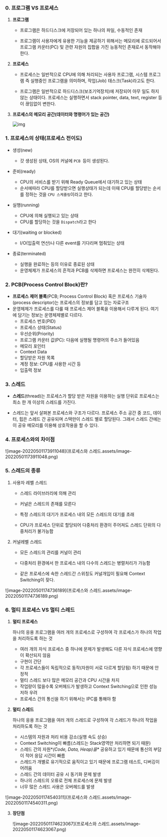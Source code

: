 ### 0. 프로그램 VS 프로세스
1. **프로그램**
      - 프로그램은 하드디스크에 저장되어 있는 하나의 파일, 수동적인 존재
      
      - 프로그램이 사용자에게 유용한 기능을 제공하기 위해서는 메모리에 로드되어서 프로그램 카운터(PC) 및 관련 자원의 집합을 가진 능동적인 존재로서 동작해야한다.
      
2. **프로세스**

      - 프로세스는 일반적으로 CPU에 의해 처리되는 사용자 프로그램, 시스템 프로그램 즉 실행중인 프로그램을 의미하며, 작업(Job) 태스크(Task)라고도 한다.
        
      - 프로그램은 일반적으로 하드디스크(보조기억장치)에 저장되어 아무 일도 하지 않는 상태이다. 프로세스는 실행하면서 stack pointer, data, text, register 등이 끊임없이 변한다. 
      
3. **프로세스의 메모리 공간(데이터와 명령어가 있는 공간)** 

      ![img](https://blog.kakaocdn.net/dn/bWAvY2/btqA06q7Lu6/D9ruYGH9bTFdxyRFd0QN9k/img.png)



### 1. 프로세스의 상태(프로세스 전이도)

- 생성(new) 
  - 갓 생성된 상태, OS의 커널에 `PCB `등이 생성된다.

- 준비(ready) 
  - CPU의 서비스를 받기 위해 Ready Queue에서 대기하고 있는 상태
  - 순서에따라 CPU를 할당받으면 실행상태가 되는데 이때 CPU를 할당받는 순서를 정하는 것을 `CPU 스케쥴링`이라고 한다.

- 실행(running) 
  - CPU에 의해 실행되고 있는 상태
  - CPU를 할당하는 것을 `Dispatch`라고 한다

- 대기(waiting or blocked)
  - I/O(입출력 연산)나 다른 event를 기다리며 멈춰있는 상태

- 종료(terminated)
  - 실행을 완료하는 등의 이유로 종료된 상태
  - 운영체제가 프로세스의 흔적과 PCB를 삭제하면 프로세스는 완전히 삭제된다.




### 2. PCB(Process Control Block)란?

- **프로세스 제어 블록**(PCB; Process Control Block) 혹은 프로세스 기술자(process descriptor)는 프로세스의 정보를 담고 있는 자료구조
- 운영체제가 프로세스를 다룰 때 프로세스 제어 블록을 이용해서 다루게 된다. 여기에 담기는 정보는 운영체제별로 다르다. 
  - 프로세스 번호(PID)
  - 프로세스 상태(Status)
  - 우선순위(Priority)
  - 프로그램 카운터 값(PC): 다음에 실행될 명령어의 주소가 들어있음
  - 메모리 포인터
  - Context Data
  - 할당받은 자원 목록
  - 계정 정보: CPU를 사용한 시간 등
  - 입출력 정보



### 3. 스레드

- **스레드**(thread)는 프로세스가 할당 받은 자원을 이용하는 실행 단위로 프로세스는 최소 한 개 이상의 스레드를 가진다.

- 스레드는 앞서 살펴본 프로세스와 구조가 다르다. 프로세스 주소 공간 중 코드, 데이터, 힙은 스레드 간 공유되며 스택만이 스레드 별로 할당된다. 그래서 스레드 간에는 이 공유 메모리를 이용해 상호작용을 할 수 있다.

  

### 4. 프로세스와의 차이점

![image-20220501173911048](프로세스와 스레드.assets/image-20220501173911048.png)



### 5. 스레드의 종류

1. 사용자 레벨 스레드

   - 스레드 라이브러리에 의해 관리

   - 커널은 스레드의 존재를 모른다

   - 특정 스레드의 대기가 프로세스 내의 모든 스레드의 대기를 초래

   - CPU가 프로세스 단위로 할당되어 다중처리 환경이 주어져도 스레드 단위의 다중처리가 불가능함

2. 커널레벨 스레드

   - 모든 스레드의 관리를 커널이 관리

   - 다중처리 환경에서 한 프로세스 내의 다수의 스레드는 병렬처리가 가능함

   - 같은 프로세스에 속한 스레드간 스위칭도 커널개입이 필요해 Context Switching이 잦다.

![image-20220501174736189](프로세스와 스레드.assets/image-20220501174736189.png)

### 6. 멀티 프로세스 VS 멀티 스레드

1. **멀티 프로세스**

   하나의 응용 프로그램을 여러 개의 프로세스로 구성하여 각 프로세스가 하나의 작업을 처리하도록 하는 것

   - 여러 개의 자식 프로세스 중 하나에 문제가 발생해도 다른 자식 프로세스에 영향이 확산되지 않음
   - 구현이 간단
   - 각 프로세스들이 독립적으로 동작(자원이 서로 다르게 할당됨) 하기 때문에 안정적
   - 멀티 스레드 보다 많은 메모리 공간과 CPU 시간을 차지
   - 작업량이 많을수록 오버헤드가 발생하고 Context Switching으로 인한 성능 저하 우려
   - 프로세스 간의 통신을 하기 위해서는 IPC를 통해야 함

    

2. **멀티 스레드**

   하나의 응용 프로그램을 여러 개의 스레드로 구성하여 각 스레드가 하나의 작업을 처리하도록 하는 것

   - 시스템의 자원과 처리 비용 감소(실행 속도 상승)
   - Context Switching이 빠름(스레드는 Stack영역만 처리하면 되기 때문)
   - 스레드 간의 자원\**(Code, Data, Heap)을\** 공유하고 있기 때문에 통신의 부담이 적어 응답 시간이 빠름
   - 스레드가 개별로 유기적으로 움직이고 있기 때문에 프로그램 테스트, 디버깅이 어려움
   - 스레드 간의 데이터 공유 시 동기화 문제 발생
   - 하나의 스레드의 오류로 전체 프로세스에 문제 발생
   - 너무 많은 스레드 사용은 오버헤드를 발생

![image-20220501174540311](프로세스와 스레드.assets/image-20220501174540311.png)



3. **장단점**

   ![image-20220501174623067](프로세스와 스레드.assets/image-20220501174623067.png)


